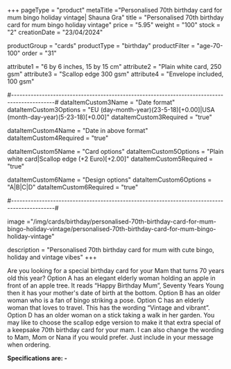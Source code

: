 +++
pageType = "product"
metaTitle ="Personalised 70th birthday card for mum bingo holiday vintage| Shauna Gra"
title = "Personalised 70th birthday card for mum bingo holiday vintage"
price = "5.95"
weight = "100"
stock = "2"
creationDate = "23/04/2024"

productGroup = "cards"
productType = "birthday"
productFilter = "age-70-100"
order = "31"

attribute1 = "6 by 6 inches, 15 by 15 cm" 
attribute2 = "Plain white card, 250 gsm"
attribute3 = "Scallop edge 300 gsm"
attribute4 = "Envelope included, 100 gsm"

#---------------------------------------------------------------------------------------------#
dataItemCustom3Name = "Date format"
dataItemCustom3Options = "EU (day-month-year)(23-5-18)[+0.00]|USA (month-day-year)(5-23-18)[+0.00]"
dataItemCustom3Required = "true"

dataItemCustom4Name = "Date in above format"
dataItemCustom4Required = "true"

dataItemCustom5Name = "Card options"
dataItemCustom5Options = "Plain white card|Scallop edge (+2 Euro)[+2.00]"
dataItemCustom5Required = "true"

dataItemCustom6Name = "Design options"
dataItemCustom6Options = "A|B|C|D"
dataItemCustom6Required = "true"

#---------------------------------------------------------------------------------------------#

image ="/img/cards/birthday/personalised-70th-birthday-card-for-mum-bingo-holiday-vintage/personalised-70th-birthday-card-for-mum-bingo-holiday-vintage"

description = "Personalised 70th birthday card for mum with cute bingo, holiday and vintage vibes"
+++

Are you looking for a special birthday card for your Mam that turns 70 years old this year? Option A has an elegant elderly woman holding an apple in front of an apple tree. It reads “Happy Birthday Mum”, Seventy Years Young then it has your mother's date of birth at the bottom. Option B has an older woman who is a fan of bingo striking a pose. Option C has an elderly woman that loves to travel. This has the wording “Vintage and vibrant”. Option D has an older woman on a stick taking a walk in her garden.
You may like to choose the scallop edge version to make it that extra special of a keepsake 70th birthday card for your mam.
I can also change the wording to Mam, Mom or Nana if you would prefer. Just include in your message when ordering.

**Specifications are: -**
